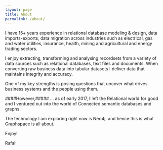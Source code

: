 ```yaml
---
layout: page
title: About
permalink: /about/
---
```


I have 15+ years experience in relational database modeling & design, data imports-exports, data migration across industries such as electrical, gas and water utilities, insurance, health, mining and agricultural and energy trading sectors.

I enjoy extracting, transforming and analysing recordsets from a variety of data sources such as relational databases, text files and documents. When converting raw business data into tabular datasets I deliver data that maintains integrity and accuracy.

One of my key strengths is posing questions that uncover what drives business systems and the people using them. 

####However,#####
... as of early 2017, I left the Relational world for good and I ventured out into the world of Connected semantic databases and graphs.

The technology I am exploring right now is Neo4j, and hence this is what Graphspace is all about.

Enjoy!

Rafał
